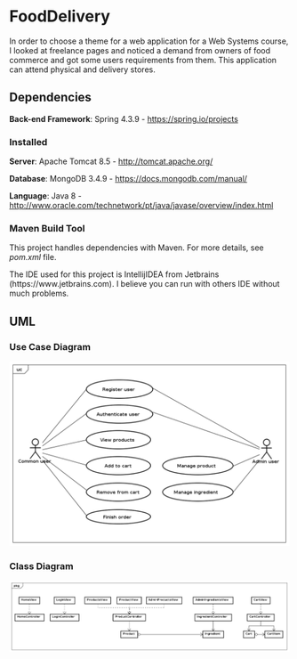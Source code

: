 <h1> FoodDelivery </h1>

<p>In order to choose a theme for a web application for a Web Systems course, I looked at freelance pages and noticed a demand from owners of food commerce and got some users requirements from them. This application can attend physical and delivery stores.</p>

<h2>Dependencies</h2>

**Back-end Framework**: Spring 4.3.9 - https://spring.io/projects

<h3>Installed</h3>

**Server**: Apache Tomcat 8.5 - http://tomcat.apache.org/

**Database**: MongoDB 3.4.9 - https://docs.mongodb.com/manual/

**Language**: Java 8 - http://www.oracle.com/technetwork/pt/java/javase/overview/index.html

<h3>Maven Build Tool</h3>

<p>This project handles dependencies with Maven. For more details, see <i>pom.xml</i> file.</p>

<p>The IDE used for this project is IntellijIDEA from Jetbrains (https://www.jetbrains.com). I believe you can run with others IDE without much problems.</p>

<h2>UML</h2>

<h3>Use Case Diagram</h3>

![alt tag](https://github.com/claudiomarpda/FoodDelivery/blob/master/UML/UseCaseDiagram.png)

<h3>Class Diagram</h3>

![alt tag](https://github.com/claudiomarpda/FoodDelivery/blob/master/UML/ClassDiagram.png)
